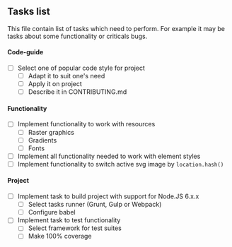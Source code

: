 ## Tasks list
This file contain list of tasks which need to perform. For example it may be tasks about some functionality or criticals bugs.

#### Code-guide
- [ ] Select one of popular code style for project
   - [ ] Adapt it to suit one's need
   - [ ] Apply it on project
   - [ ] Describe it in CONTRIBUTING.md

#### Functionality
- [ ] Implement functionality to work with resources
   - [ ] Raster graphics
   - [ ] Gradients
   - [ ] Fonts
- [ ] Implement all functionality needed to work with element styles
- [ ] Implement functionality to switch active svg image by `location.hash()`

#### Project
- [ ] Implement task to build project with support for Node.JS 6.x.x
   - [ ] Select tasks runner (Grunt, Gulp or Webpack)
   - [ ] Configure babel
- [ ] Implement task to test functionality
   - [ ] Select framework for test suites
   - [ ] Make 100% coverage
